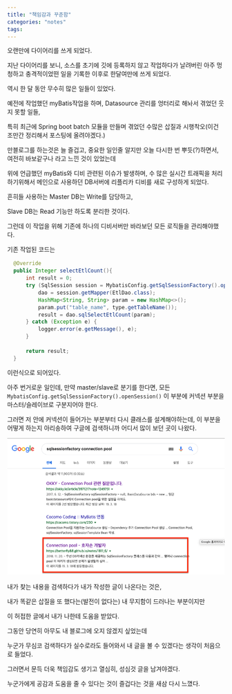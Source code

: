 ```yaml
---
title: "책임감과 꾸준함"
categories: "notes"
tags:
---
```


오랜만에 다이어리를 쓰게 되었다.

지난 다이어리를 보니, 소스를 초기에 깃에 등록하지 않고 작업하다가 날려버린 아주 멍청하고 충격적이었떤 일을 기록한 이후로 한달여만에 쓰게 되었다.

역시 한 달 동안 무수히 많은 일들이 있었다.

예전에 작업했던 myBatis작업을 하며, Datasource 관리를 엉터리로 해놔서 겪었던 웃지 못할 일들,

특히 최근에 Spring boot batch 모듈을 만들며 겪었던 수많은 삽질과 시행착오(이건 조만간 정리해서 포스팅에 올려야겠다.)

만블로그를 하는것은 늘 즐겁고, 중요한 일인줄 알지만 오늘 다시한 번 뿌듯(?)하면서, 여전히 바보같구나 라고 느낀 것이 있었는데

위에 언급했던 myBatis와 디비 관련된 이슈가 발생하며, 수 많은 실시간 트래픽을 처리하기위해서 메인으로 사용하던 DB서버에 리플리카 디비를 새로 구성하게 되었다.

흔히들 사용하는 Master DB는 Write를 담당하고,

Slave DB는 Read 기능만 하도록 분리한 것이다.

그런데 이 작업을 위해 기존에 하나의 디비서버만 바라보던 모든 로직들을 관리해야했다.

기존 작업된 코드는 

~~~java
  @Override
  public Integer selectEtlCount(){
      int result = 0;
      try (SqlSession session = MybatisConfig.getSqlSessionFactory().openSession()) {
          dao = session.getMapper(EtlDao.class);
          HashMap<String, String> param = new HashMap<>();
          param.put("table_name", type.getTableName());
          result = dao.sqlSelectEtlCount(param);
      } catch (Exception e) {
          logger.error(e.getMessage(), e);
      }

      return result;
  }
~~~

이런식으로 되어있다.

아주 번거로운 일인데, 만약 master/slave로 분기를 한다면, 모든 `MybatisConfig.getSqlSessionFactory().openSession()` 이 부분에 커넥션 부분을 마스터/슬레이브로 구분지어야 한다.

그러면 저 안에 커넥션이 들어가는 부분부터 다시 클래스를 설계해야하는데, 이 부분을 어떻게 하는지 아리송하여 구글에 검색하니까 어디서 많이 보던 곳이 나왔다.

![](/assets/images/notes/2019/03/3_google_search.png)

내가 찾는 내용을 검색하다가 내가 작성한 글이 나온다는 것은,

내가 똑같은 삽질을 또 했다는(발전이 없다는) 내 무지함이 드러나는 부분이지만

이 허접한 글에서 내가 나한테 도움을 받았다.

그동안 당연히 아무도 내 블로그에 오지 않겠지 싶었는데

누군가 무심코 검색하다가 실수로라도 들어와서 내 글을 볼 수 있겠다는 생각이 처음으로 들었다.

그러면서 문득 더욱 책임감도 생기고 열심히, 성심것 글을 남겨야겠다.

누군가에게 공감과 도움을 줄 수 있다는 것이 즐겁다는 것을 새삼 다시 느꼈다.

